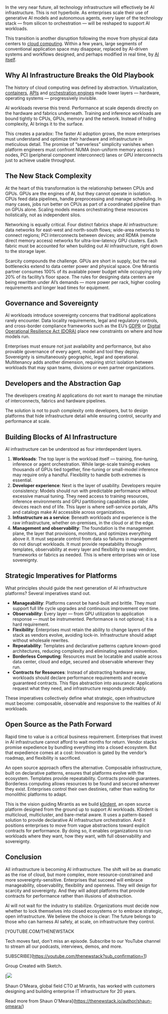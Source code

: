 In the very near future, all technology infrastructure will effectively be AI infrastructure. This is not hyperbole. As enterprises scale their use of generative AI models and autonomous agents, every layer of the technology stack — from silicon to orchestration — will be reshaped to support AI workloads.

This transition is another disruption following the move from physical data centers to [cloud computing](https://thenewstack.io/cloud-native/). Within a few years, large segments of conventional application space may disappear, replaced by AI-driven systems and workflows designed, and perhaps modified in real time, by [AI itself](https://thenewstack.io/ai-engineering/).

## **Why AI Infrastructure Breaks the Old Playbook**

The history of cloud computing was defined by abstraction. Virtualization, [containers](https://thenewstack.io/containers/), [APIs](https://thenewstack.io/api-management/) and [orchestration engines](https://thenewstack.io/orchestration-is-your-secret-weapon-for-smoother-workflows/) made lower layers — hardware, operating systems — progressively invisible.

AI workloads reverse this trend. Performance at scale depends directly on the hardware and fabrics underneath. Training and inference workloads are bound tightly to CPUs, GPUs, memory and the network. Instead of hiding complexity, AI brings it to the surface.

This creates a paradox: The faster AI adoption grows, the more enterprises must understand and optimize their hardware and infrastructure in meticulous detail. The promise of “serverless” simplicity vanishes when platform engineers must confront NUMA (non-uniform memory access ) nodes, PCI (peripheral component interconnect) lanes or GPU interconnects just to achieve usable throughput.

## **The New Stack Complexity**

At the heart of this transformation is the relationship between CPUs and GPUs. GPUs are the engines of AI, but they cannot operate in isolation. CPUs feed data pipelines, handle preprocessing and manage scheduling. In many cases, jobs run better on CPUs as part of a coordinated pipeline than on GPUs alone. Scaling models means orchestrating these resources holistically, not as independent silos.

Networking is equally critical. Four distinct fabrics shape AI infrastructure: data networks for east-west and north-south flows; wide-area networks to connect regions; PCI interconnects between devices; and RDMA (remote direct memory access) networks for ultra-low-latency GPU clusters. Each fabric must be accounted for when building out AI infrastructure, right down to the storage layer.

Scarcity compounds the challenge. GPUs are short in supply, but the real bottlenecks extend to data center power and physical space. One Mirantis partner consumes 100% of its available power budget while occupying only 20% of its facility’s floor space. The rules for designing data centers are being rewritten under AI’s demands — more power per rack, higher cooling requirements and longer lead times for equipment.

## **Governance and Sovereignty**

AI workloads introduce sovereignty concerns that traditional applications rarely encounter. Data locality requirements, legal and regulatory controls, and cross-border compliance frameworks such as the EU’s [GDPR](https://en.wikipedia.org/wiki/General_Data_Protection_Regulation) or [Digital Operational Resilience Act (DORA)](https://en.wikipedia.org/wiki/Digital_Operational_Resilience_Act) place new constraints on where and how models run.

Enterprises must ensure not just availability and performance, but also provable governance of every agent, model and tool they deploy. Sovereignty is simultaneously geographic, legal and operational. Multitenancy adds another dimension, requiring strict isolation between workloads that may span teams, divisions or even partner organizations.

## **Developers and the Abstraction Gap**

The developers creating AI applications do not want to manage the minutiae of interconnects, fabrics and hardware pipelines.

The solution is not to push complexity onto developers, but to design platforms that hide infrastructure detail while ensuring control, security and performance at scale.

## **Building Blocks of AI Infrastructure**

AI infrastructure can be understood as four interdependent layers.

1. **Workloads**: The top layer is the workload itself — training, fine-tuning, inference or agent orchestration. While large-scale training evokes thousands of GPUs tied together, fine-tuning or small-model inference may require only a handful. Flexibility to handle both extremes is essential.
2. **Developer experience**: Next is the layer of usability. Developers require consistency: Models should run with predictable performance without excessive manual tuning. They need access to training resources, inference environments and GPU partitioning capabilities as older devices reach end of life. This layer is where self-service portals, APIs and catalogs make AI accessible across organizations.
3. **Infrastructure as a service**: Beneath workloads and experience is the raw infrastructure, whether on-premises, in the cloud or at the edge.
4. **Management and observability**: The foundation is the management plane, the layer that provisions, monitors, and optimizes everything above it. It must separate control from data so failures in management do not disrupt workloads. It must provide repeatability through templates, observability at every layer and flexibility to swap vendors, frameworks or fabrics as needed. This is where enterprises win or lose sovereignty.

## **Strategic Imperatives for Platforms**

What principles should guide the next generation of AI infrastructure platforms? Several imperatives stand out.

* **Manageability**: Platforms cannot be hand-built and brittle. They must support full life cycle upgrades and continuous improvement over time.
* **Observability**: Every layer — from GPU utilization to application response — must be instrumented. Performance is not optional; it is a hard requirement.
* **Flexibility**: Enterprises must retain the ability to change layers of the stack as vendors evolve, avoiding lock-in. Infrastructure should adapt without wholesale rewrites.
* **Repeatability**: Templates and declarative patterns capture known-good architectures, reducing complexity and eliminating wasted reinvention.
* **Borderless Computing**: Resources must be locatable and usable across data center, cloud and edge, secured and observable wherever they run.
* **Contracts for Resources**: Instead of abstracting hardware away, workloads should declare performance requirements and receive guaranteed contracts. This flips abstraction into assurance: Applications request what they need, and infrastructure responds predictably.

These imperatives collectively define what strategic, open infrastructure must become: composable, observable and responsive to the realities of AI workloads.

## **Open Source as the Path Forward**

Rapid time to value is a critical business requirement. Enterprises that invest in AI infrastructure cannot afford to wait months for return. Vendor stacks promise expedience by bundling everything into a closed ecosystem. But that expedience comes at a cost: Innovation is gated by the vendor’s roadmap, and flexibility is sacrificed.

An open source approach offers the alternative. Composable infrastructure, built on declarative patterns, ensures that platforms evolve with the ecosystem. Templates provide repeatability. Contracts provide guarantees. Borderless computing allows resources to be found and secured wherever they exist. Enterprises control their own destinies, rather than waiting for monolithic platforms to adapt.

This is the vision guiding Mirantis as we build [k0rdent](https://k0rdent.io/), an open source platform designed from the ground up to support AI workloads. K0rdent is multicloud, multicluster, and bare-metal aware. It uses a pattern-based solution to provide declarative AI infrastructure orchestration. And it positions enterprises to move from vague abstractions toward explicit contracts for performance. By doing so, it enables organizations to run workloads where they want, how they want, with full observability and sovereignty.

## **Conclusion**

All infrastructure is becoming AI infrastructure. The shift will be as dramatic as the rise of cloud, but more complex, more resource-constrained and more sovereignty-sensitive. Enterprises that succeed will embrace manageability, observability, flexibility and openness. They will design for scarcity and sovereignty. And they will adopt platforms that provide contracts for performance rather than illusions of abstraction.

AI will not wait for the industry to stabilize. Organizations must decide now whether to lock themselves into closed ecosystems or to embrace strategic, open infrastructure. We believe the choice is clear: The future belongs to those who can harness AI safely, at scale, on infrastructure they control.

[YOUTUBE.COM/THENEWSTACK

Tech moves fast, don't miss an episode. Subscribe to our YouTube
channel to stream all our podcasts, interviews, demos, and more.

SUBSCRIBE](https://youtube.com/thenewstack?sub_confirmation=1)

Group
Created with Sketch.

[![](https://thenewstack.io/wp-content/uploads/2023/01/9a973c77-shaun-omeara-600x600.jpg)

Shaun O’Meara, global field CTO at Mirantis, has worked with customers designing and building enterprise IT infrastructure for 20 years.

Read more from Shaun O'Meara](https://thenewstack.io/author/shaun-omeara/)